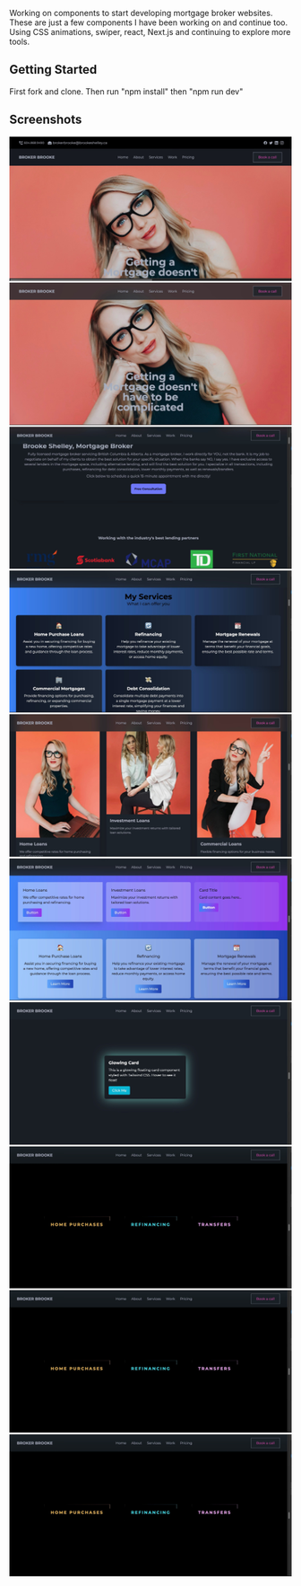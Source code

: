 Working on components to start developing mortgage broker websites. These are just a few components I have been working on and continue too. Using CSS animations, swiper, react, Next.js and continuing to explore more tools.

## Getting Started

First fork and clone. Then run "npm install" then "npm run dev"


## Screenshots

!["BrokerSite Main"](https://github.com/brittanyshelley/my_components/blob/main/docs/Library%20-%201%20of%2010.jpeg?raw=true)
!["Navbar Collapsed"](https://github.com/brittanyshelley/my_components/blob/main/docs/Library%20-%202%20of%2010.jpeg?raw=true)
!["Bio and Logo"](https://github.com/brittanyshelley/my_components/blob/main/docs/Library%20-%203%20of%2010.jpeg?raw=true)
!["Services Section"](https://github.com/brittanyshelley/my_components/blob/main/docs/Library%20-%204%20of%2010.jpeg?raw=true)
!["Another Services Section"](https://github.com/brittanyshelley/my_components/blob/main/docs/Library%20-%205%20of%2010.jpeg?raw=true)
!["More Services Sections"](https://github.com/brittanyshelley/my_components/blob/main/docs/Library%20-%206%20of%2010.jpeg?raw=true)
!["Glowing Card"](https://github.com/brittanyshelley/my_components/blob/main/docs/Library%20-%207%20of%2010.jpeg?raw=true)
!["Glowing Buttons with Animation"](https://github.com/brittanyshelley/my_components/blob/main/docs/Library%20-%208%20of%2010.jpeg?raw=true)
!["Blog"](https://github.com/brittanyshelley/my_components/blob/main/docs/Library%20-%208%20of%2010.jpeg?raw=true)
!["Contact Card"](https://github.com/brittanyshelley/my_components/blob/main/docs/Library%20-%208%20of%2010.jpeg?raw=true)
